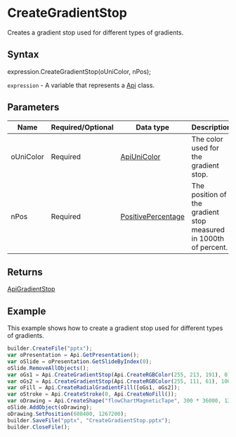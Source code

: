 # CreateGradientStop

Creates a gradient stop used for different types of gradients.

## Syntax

expression.CreateGradientStop(oUniColor, nPos);

`expression` - A variable that represents a [Api](../Api.md) class.

## Parameters

| **Name** | **Required/Optional** | **Data type** | **Description** |
| ------------- | ------------- | ------------- | ------------- |
| oUniColor | Required | [ApiUniColor](../../ApiUniColor/ApiUniColor.md) | The color used for the gradient stop. |
| nPos | Required | [PositivePercentage](../../../Enumerations/PositivePercentage.md) | The position of the gradient stop measured in 1000th of percent. |

## Returns

[ApiGradientStop](../../ApiGradientStop/ApiGradientStop.md)

## Example

This example shows how to create a gradient stop used for different types of gradients.

```javascript
builder.CreateFile("pptx");
var oPresentation = Api.GetPresentation();
var oSlide = oPresentation.GetSlideByIndex(0);
oSlide.RemoveAllObjects();
var oGs1 = Api.CreateGradientStop(Api.CreateRGBColor(255, 213, 191), 0);
var oGs2 = Api.CreateGradientStop(Api.CreateRGBColor(255, 111, 61), 100000);
var oFill = Api.CreateRadialGradientFill([oGs1, oGs2]);
var oStroke = Api.CreateStroke(0, Api.CreateNoFill());
var oDrawing = Api.CreateShape("flowChartMagneticTape", 300 * 36000, 130 * 36000, oFill, oStroke);
oSlide.AddObject(oDrawing);
oDrawing.SetPosition(608400, 1267200);
builder.SaveFile("pptx", "CreateGradientStop.pptx");
builder.CloseFile();
```